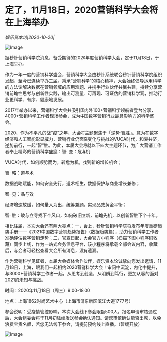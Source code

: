 # 定了，11月18日，2020营销科学大会将在上海举办

*娱乐资本论|2020-10-20|*

![Image](http://static.ylzbl.com/uploads/ueditor/php/upload/image/20201020/1603181181973633.png)

据秒针营销科学院消息，备受期待的2020年度营销科学大会，定于11月18日，于上海举办。

作为一年一度的营销科学盛会，营销科学大会由秒针系统联合秒针营销科学院组织发起，至今已连续举办三届。秉承“营销科学”的核心精神，大会始终倡导运用科学的方法论解决数据在营销领域的应用难题，并携手行业伙伴共赢共建，持续分享营销前瞻性思考与创新性实践，输出可测量、可再现、可证伪的营销科学观，推动行业更科学、有序、健康地发展。

2017年举办以来，营销科学大会共吸引国内外100+营销科学领航者登台分享，4000+营销科学工作者现场参会，成为中国数字营销行业最具影响力的科学盛会。

2020，作为不平凡的战“疫”之年，大会将主题聚焦于「逆势·智胜」。意为在数字经济和人工智能彰显威力，营销行业仍面临变化与挑战的VUCA时代，和衷共济，逆势前行，一起“智”胜。为此，本届大会将就以下四大主题环节，为广大营销工作者奉上精彩的营销科学盛筵：智· 变：危与机

VUCA时代，如何顺势而为，转危为机，找到新的增长机会；

智· 略：道与术

数据战略赋能，如何安全先行，道术相生，数据保护与商业增长兼修；

智· 见：品与效

经济增速放缓，如何量入为出，统筹兼顾，实现品效黄金平衡；

智· 胜：破与立寻找下个风口，如何破旧立新，前瞻先机，以创新智胜下个十年。

相比往届，本次大会还有两大亮点：一，会上，秒针营销科学院将发布年度重磅趋势手册——《2021中国数字营销趋势报告》（数据趋势篇），助力营销科学工作者准确评估数字营销走势；二，官宣日起，大会官方小程序（扫描下图小程序码收藏）同步上线，作为一站式会务信息平台，该小程序将承载全部会议内容，收藏后，与会者可轻松查看大会所有消息，没有遗漏。

作为营销科学见证者，本届大会媒体合作伙伴，娱乐资本论诚挚向您发出邀请，11月18日，上海，跟我们一起相约2020营销科学大会！审问中沉淀，内化中提升，与3000+营销科学工作者一起，从思考到创造，从明辨到笃行，更加从容的面对2021的未知与挑战。

时间：2020年11月18日（周三）9:00-18:00

地点：上海1862时尚艺术中心（上海市浦东新区滨江大道1777号）

参会说明：受疫情管控影响，本次大会线下参会限额500人，报名申请审核通过后，大会组委会将于11月初陆续发送参会确认通知。请您审慎确认能否出席，以免浪费宝贵名额，若您无法线下参会，请提前预约线上直播。（暂缓开放）

![Image](http://static.ylzbl.com/uploads/ueditor/php/upload/image/20201020/1603181231257411.png)


